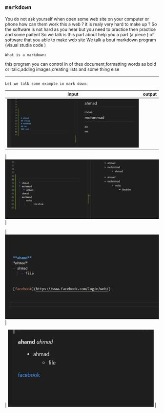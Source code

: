 ## `markdown` 

You do not ask yourself when open some web site on your computer or phone how can them work this  a web ? it is realy very hard to make up ? 
So the software is not hard as you hear but you need to practice then practice and some paitent 
So we talk is this part about help you a part (a piece ) of software that you able to make web site 
We talk a bout markdown program (visual studia code ) 


`What is a markdown:`

this program you can control in of thes  document,formatting words as bold or italic,adding images,creating lists and some thing else <br>

----------------------------


`Let we talk some example in mark down:`  


|           input     |              output         |
|           :---:     |              :---:          |
|![img](assets/m.png) | <br>                        |

|![img](assets/h.png)                               |

|![img](assets/l.png)                               |

| ![mg](assets/k.png)                               |





 



   







